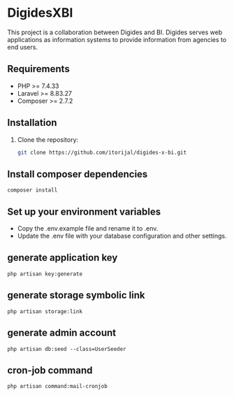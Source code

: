 # DigidesXBI

This project is a collaboration between Digides and BI. Digides serves web applications as information systems to provide information from agencies to end users.

## Requirements

-   PHP >= 7.4.33
-   Laravel >= 8.83.27
-   Composer >= 2.7.2

## Installation

1. Clone the repository:
    ```bash
    git clone https://github.com/itorijal/digides-x-bi.git
    ```

## Install composer dependencies

```
composer install
```

## Set up your environment variables

-   Copy the .env.example file and rename it to .env.
-   Update the .env file with your database configuration and other settings.

## generate application key

```
php artisan key:generate
```

## generate storage symbolic link

```
php artisan storage:link
```

## generate admin account

```
php artisan db:seed --class=UserSeeder
```

## cron-job command

```
php artisan command:mail-cronjob
```
